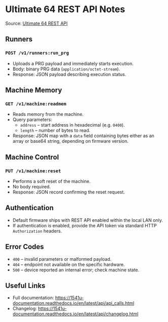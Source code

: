 # Ultimate 64 REST API Notes

Source: [Ultimate 64 REST API](https://1541u-documentation.readthedocs.io/en/latest/api/api_calls.html)

## Runners

### `POST /v1/runners:run_prg`
- Uploads a PRG payload and immediately starts execution.
- Body: binary PRG data (`application/octet-stream`).
- Response: JSON payload describing execution status.

## Machine Memory

### `GET /v1/machine:readmem`
- Reads memory from the machine.
- Query parameters:
  - `address` – start address in hexadecimal (e.g. `0400`).
  - `length` – number of bytes to read.
- Response: JSON map with a `data` field containing bytes either as an array or base64 string, depending on firmware version.

## Machine Control

### `PUT /v1/machine:reset`
- Performs a soft reset of the machine.
- No body required.
- Response: JSON record confirming the reset request.

## Authentication

- Default firmware ships with REST API enabled within the local LAN only.
- If authentication is enabled, provide the API token via standard HTTP `Authorization` headers.

## Error Codes

- `400` – invalid parameters or malformed payload.
- `404` – endpoint not available on the specific hardware.
- `500` – device reported an internal error; check machine state.

## Useful Links

- Full documentation: <https://1541u-documentation.readthedocs.io/en/latest/api/api_calls.html>
- Changelog: <https://1541u-documentation.readthedocs.io/en/latest/api/changelog.html>
